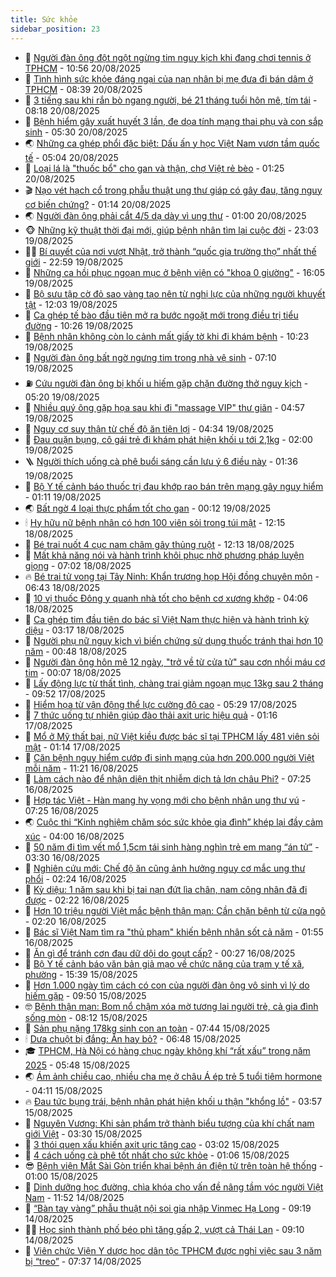 ```yaml
---
title: Sức khỏe
sidebar_position: 23
---
```


<!-- dantri-suc-khoe:START -->
- 🤔 [Người đàn ông đột ngột ngừng tim nguy kịch khi đang chơi tennis ở TPHCM](https://dantri.com.vn/suc-khoe/nguoi-dan-ong-dot-ngot-ngung-tim-nguy-kich-khi-dang-choi-tennis-o-tphcm-20250820173657026.htm) - 10:56 20/08/2025
- 🚦 [Tình hình sức khỏe đáng ngại của nạn nhân bị mẹ đưa đi bán dâm ở TPHCM](https://dantri.com.vn/suc-khoe/tinh-hinh-suc-khoe-dang-ngai-cua-nan-nhan-bi-me-dua-di-ban-dam-o-tphcm-20250820152813296.htm) - 08:39 20/08/2025
- 🤖 [3 tiếng sau khi rắn bò ngang người, bé 21 tháng tuổi hôn mê, tím tái](https://dantri.com.vn/suc-khoe/3-tieng-sau-khi-ran-bo-ngang-nguoi-be-21-thang-tuoi-hon-me-tim-tai-20250820151552420.htm) - 08:18 20/08/2025
- 🐻 [Bệnh hiểm gây xuất huyết 3 lần, đe dọa tính mạng thai phụ và con sắp sinh](https://dantri.com.vn/suc-khoe/benh-hiem-gay-xuat-huyet-3-lan-de-doa-tinh-mang-thai-phu-va-con-sap-sinh-20250820105805812.htm) - 05:30 20/08/2025
- 🌏 [Những ca ghép phổi đặc biệt: Dấu ấn y học Việt Nam vươn tầm quốc tế](https://dantri.com.vn/suc-khoe/nhung-ca-ghep-phoi-dac-biet-dau-an-y-hoc-viet-nam-vuon-tam-quoc-te-20250819165401518.htm) - 05:04 20/08/2025
- 👺 [Loại lá là &quot;thuốc bổ&quot; cho gan và thận, chợ Việt rẻ bèo](https://dantri.com.vn/suc-khoe/loai-la-la-thuoc-bo-cho-gan-va-than-cho-viet-re-beo-20250820074050821.htm) - 01:25 20/08/2025
- 🎬 [Nạo vét hạch cổ trong phẫu thuật ung thư giáp có gây đau, tăng nguy cơ biến chứng?](https://dantri.com.vn/suc-khoe/nao-vet-hach-co-trong-phau-thuat-ung-thu-giap-co-gay-dau-tang-nguy-co-bien-chung-20250815140835336.htm) - 01:14 20/08/2025
- 🌏 [Người đàn ông phải cắt 4/5 dạ dày vì ung thư](https://dantri.com.vn/suc-khoe/nguoi-dan-ong-phai-cat-45-da-day-vi-ung-thu-20250819222549172.htm) - 01:00 20/08/2025
- 🐵 [Những kỹ thuật thời đại mới, giúp bệnh nhân tìm lại cuộc đời](https://dantri.com.vn/suc-khoe/nhung-ky-thuat-thoi-dai-moi-giup-benh-nhan-tim-lai-cuoc-doi-20250819221323064.htm) - 23:03 19/08/2025
- 👨‍🏫 [Bí quyết của nơi vượt Nhật, trở thành “quốc gia trường thọ” nhất thế giới](https://dantri.com.vn/suc-khoe/bi-quyet-cua-noi-vuot-nhat-tro-thanh-quoc-gia-truong-tho-nhat-the-gioi-20250819083048155.htm) - 22:59 19/08/2025
- 🤗 [Những ca hồi phục ngoạn mục ở bệnh viện có &quot;khoa 0 giường&quot;](https://dantri.com.vn/suc-khoe/nhung-ca-hoi-phuc-ngoan-muc-o-benh-vien-co-khoa-0-giuong-20250819173229854.htm) - 16:05 19/08/2025
- 🫶 [Bộ sưu tập cờ đỏ sao vàng tạo nên từ nghị lực của những người khuyết tật](https://dantri.com.vn/suc-khoe/bo-suu-tap-co-do-sao-vang-tao-nen-tu-nghi-luc-cua-nhung-nguoi-khuyet-tat-20250816105332573.htm) - 12:03 19/08/2025
- 🙉 [Ca ghép tế bào đầu tiên mở ra bước ngoặt mới trong điều trị tiểu đường](https://dantri.com.vn/suc-khoe/ca-ghep-te-bao-dau-tien-mo-ra-buoc-ngoat-moi-trong-dieu-tri-tieu-duong-20250819170426435.htm) - 10:26 19/08/2025
- 🦅 [Bệnh nhân không còn lo cảnh mất giấy tờ khi đi khám bệnh](https://dantri.com.vn/suc-khoe/benh-nhan-khong-con-lo-canh-mat-giay-to-khi-di-kham-benh-20250819172307882.htm) - 10:23 19/08/2025
- 🐘 [Người đàn ông bất ngờ ngưng tim trong nhà vệ sinh](https://dantri.com.vn/suc-khoe/nguoi-dan-ong-bat-ngo-ngung-tim-trong-nha-ve-sinh-20250819123203351.htm) - 07:10 19/08/2025
- ⛽️ [Cứu người đàn ông bị khối u hiếm gặp chặn đường thở nguy kịch](https://dantri.com.vn/suc-khoe/cuu-nguoi-dan-ong-bi-khoi-u-hiem-gap-chan-duong-tho-nguy-kich-20250819115120782.htm) - 05:20 19/08/2025
- 🤡 [Nhiều quý ông gặp họa sau khi đi &quot;massage VIP&quot; thư giãn](https://dantri.com.vn/suc-khoe/nhieu-quy-ong-gap-hoa-sau-khi-di-massage-vip-thu-gian-20250819003729732.htm) - 04:57 19/08/2025
- 💼 [Nguy cơ suy thận từ chế độ ăn tiện lợi](https://dantri.com.vn/suc-khoe/nguy-co-suy-than-tu-che-do-an-tien-loi-20250819104122080.htm) - 04:34 19/08/2025
- 🤔 [Đau quặn bụng, cô gái trẻ đi khám phát hiện khối u tới 2,1kg](https://dantri.com.vn/suc-khoe/dau-quan-bung-co-gai-tre-di-kham-phat-hien-khoi-u-toi-21kg-20250818215251259.htm) - 02:00 19/08/2025
- 🪜 [Người thích uống cà phê buổi sáng cần lưu ý 6 điều này](https://dantri.com.vn/khoa-hoc/nguoi-thich-uong-ca-phe-buoi-sang-can-luu-y-6-dieu-nay-20250819074915036.htm) - 01:36 19/08/2025
- 📝 [Bộ Y tế cảnh báo thuốc trị đau khớp rao bán trên mạng gây nguy hiểm](https://dantri.com.vn/suc-khoe/bo-y-te-canh-bao-thuoc-tri-dau-khop-rao-ban-tren-mang-gay-nguy-hiem-20250819075314279.htm) - 01:11 19/08/2025
- 🌏 [Bất ngờ 4 loại thực phẩm tốt cho gan](https://dantri.com.vn/suc-khoe/bat-ngo-4-loai-thuc-pham-tot-cho-gan-20250731161438471.htm) - 00:12 19/08/2025
- 🕯 [Hy hữu nữ bệnh nhân có hơn 100 viên sỏi trong túi mật](https://dantri.com.vn/suc-khoe/hy-huu-nu-benh-nhan-co-hon-100-vien-soi-trong-tui-mat-20250818181704101.htm) - 12:15 18/08/2025
- 🦍 [Bé trai nuốt 4 cục nam châm gây thủng ruột](https://dantri.com.vn/suc-khoe/be-trai-nuot-4-cuc-nam-cham-gay-thung-ruot-20250818183637726.htm) - 12:13 18/08/2025
- 🌈 [Mất khả năng nói và hành trình khôi phục nhờ phương pháp luyện giọng](https://dantri.com.vn/suc-khoe/mat-kha-nang-noi-va-hanh-trinh-khoi-phuc-nho-phuong-phap-luyen-giong-20250818135527724.htm) - 07:02 18/08/2025
- 🔥 [Bé trai tử vong tại Tây Ninh: Khẩn trương họp Hội đồng chuyên môn](https://dantri.com.vn/suc-khoe/be-trai-tu-vong-tai-tay-ninh-khan-truong-hop-hoi-dong-chuyen-mon-20250818121517022.htm) - 06:43 18/08/2025
- 🌊 [10 vị thuốc Đông y quanh nhà tốt cho bệnh cơ xương khớp](https://dantri.com.vn/suc-khoe/10-vi-thuoc-dong-y-quanh-nha-tot-cho-benh-co-xuong-khop-20250818105734502.htm) - 04:06 18/08/2025
- 🚦 [Ca ghép tim đầu tiên do bác sĩ Việt Nam thực hiện và hành trình kỳ diệu](https://dantri.com.vn/suc-khoe/ca-ghep-tim-dau-tien-do-bac-si-viet-nam-thuc-hien-va-hanh-trinh-ky-dieu-20250815144607599.htm) - 03:17 18/08/2025
- 🤖 [Người phụ nữ nguy kịch vì biến chứng sử dụng thuốc tránh thai hơn 10 năm](https://dantri.com.vn/suc-khoe/nguoi-phu-nu-nguy-kich-vi-bien-chung-su-dung-thuoc-tranh-thai-hon-10-nam-20250817173034197.htm) - 00:48 18/08/2025
- 🤡 [Người đàn ông hôn mê 12 ngày, &quot;trở về từ cửa tử&quot; sau cơn nhồi máu cơ tim](https://dantri.com.vn/suc-khoe/nguoi-dan-ong-hon-me-12-ngay-tro-ve-tu-cua-tu-sau-con-nhoi-mau-co-tim-20250817115433043.htm) - 00:07 18/08/2025
- 💂 [Lấy động lực từ thất tình, chàng trai giảm ngoạn mục 13kg sau 2 tháng](https://dantri.com.vn/suc-khoe/lay-dong-luc-tu-that-tinh-chang-trai-giam-ngoan-muc-13kg-sau-2-thang-20250805064804277.htm) - 09:52 17/08/2025
- 🦄 [Hiểm họa từ vận động thể lực cường độ cao](https://dantri.com.vn/suc-khoe/hiem-hoa-tu-van-dong-the-luc-cuong-do-cao-20250817102553861.htm) - 05:29 17/08/2025
- 🧠 [7 thức uống tự nhiên giúp đào thải axit uric hiệu quả](https://dantri.com.vn/suc-khoe/7-thuc-uong-tu-nhien-giup-dao-thai-axit-uric-hieu-qua-20250816194758589.htm) - 01:16 17/08/2025
- 🤖 [Mổ ở Mỹ thất bại, nữ Việt kiều được bác sĩ tại TPHCM lấy 481 viên sỏi mật](https://dantri.com.vn/suc-khoe/mo-o-my-that-bai-nu-viet-kieu-duoc-bac-si-tai-tphcm-lay-481-vien-soi-mat-20250817005838646.htm) - 01:14 17/08/2025
- 💼 [Căn bệnh nguy hiểm cướp đi sinh mạng của hơn 200.000 người Việt mỗi năm](https://dantri.com.vn/suc-khoe/can-benh-nguy-hiem-cuop-di-sinh-mang-cua-hon-200000-nguoi-viet-moi-nam-20250816161058841.htm) - 11:21 16/08/2025
- 🧰 [Làm cách nào để nhận diện thịt nhiễm dịch tả lợn châu Phi?](https://dantri.com.vn/suc-khoe/lam-cach-nao-de-nhan-dien-thit-nhiem-dich-ta-lon-chau-phi-20250815234158111.htm) - 07:25 16/08/2025
- 🎉 [Hợp tác Việt - Hàn mang hy vọng mới cho bệnh nhân ung thư vú](https://dantri.com.vn/suc-khoe/hop-tac-viet-han-mang-hy-vong-moi-cho-benh-nhan-ung-thu-vu-20250816135937993.htm) - 07:25 16/08/2025
- 🌏 [Cuộc thi “Kinh nghiệm chăm sóc sức khỏe gia đình” khép lại đầy cảm xúc](https://dantri.com.vn/suc-khoe/cuoc-thi-kinh-nghiem-cham-soc-suc-khoe-gia-dinh-khep-lai-day-cam-xuc-20250816104011090.htm) - 04:00 16/08/2025
- 📝 [50 năm đi tìm vết mổ 1,5cm tái sinh hàng nghìn trẻ em mang “án tử”](https://dantri.com.vn/suc-khoe/50-nam-di-tim-vet-mo-15cm-tai-sinh-hang-nghin-tre-em-mang-an-tu-20250816082754369.htm) - 03:30 16/08/2025
- 🧠 [Nghiên cứu mới: Chế độ ăn cũng ảnh hưởng nguy cơ mắc ung thư phổi](https://dantri.com.vn/suc-khoe/nghien-cuu-moi-che-do-an-cung-anh-huong-nguy-co-mac-ung-thu-phoi-20250815103748504.htm) - 02:24 16/08/2025
- 🚀 [Kỳ diệu: 1 năm sau khi bị tai nạn đứt lìa chân, nam công nhân đã đi được](https://dantri.com.vn/suc-khoe/ky-dieu-1-nam-sau-khi-bi-tai-nan-dut-lia-chan-nam-cong-nhan-da-di-duoc-20250816090442938.htm) - 02:22 16/08/2025
- 💯 [Hơn 10 triệu người Việt mắc bệnh thận mạn: Cần chặn bệnh từ cửa ngõ](https://dantri.com.vn/suc-khoe/hon-10-trieu-nguoi-viet-mac-benh-than-man-can-chan-benh-tu-cua-ngo-20250816074159192.htm) - 02:20 16/08/2025
- 🫶 [Bác sĩ Việt Nam tìm ra &quot;thủ phạm&quot; khiến bệnh nhân sốt cả năm](https://dantri.com.vn/suc-khoe/bac-si-viet-nam-tim-ra-thu-pham-khien-benh-nhan-sot-ca-nam-20250816071603993.htm) - 01:55 16/08/2025
- 👹 [Ăn gì để tránh cơn đau dữ dội do gout cấp?](https://dantri.com.vn/suc-khoe/an-gi-de-tranh-con-dau-du-doi-do-gout-cap-20250815154702305.htm) - 00:27 16/08/2025
- 🤩 [Bộ Y tế cảnh báo văn bản giả mạo về chức năng của trạm y tế xã, phường](https://dantri.com.vn/suc-khoe/bo-y-te-canh-bao-van-ban-gia-mao-ve-chuc-nang-cua-tram-y-te-xa-phuong-20250815204332325.htm) - 15:39 15/08/2025
- 🌊 [Hơn 1.000 ngày tìm cách có con của người đàn ông vô sinh vì lý do hiếm gặp](https://dantri.com.vn/suc-khoe/hon-1000-ngay-tim-cach-co-con-cua-nguoi-dan-ong-vo-sinh-vi-ly-do-hiem-gap-20250815160916136.htm) - 09:50 15/08/2025
- 🤓 [Bệnh thận mạn: Bom nổ chậm xóa mờ tương lai người trẻ, cả gia đình sống mòn](https://dantri.com.vn/suc-khoe/benh-than-man-bom-no-cham-xoa-mo-tuong-lai-nguoi-tre-ca-gia-dinh-song-mon-20250815141457836.htm) - 08:12 15/08/2025
- 🌝 [Sản phụ nặng 178kg sinh con an toàn](https://dantri.com.vn/suc-khoe/san-phu-nang-178kg-sinh-con-an-toan-20250815141359133.htm) - 07:44 15/08/2025
- 🕯 [Dưa chuột bị đắng: Ăn hay bỏ?](https://dantri.com.vn/khoa-hoc/dua-chuot-bi-dang-an-hay-bo-20250815082814124.htm) - 06:48 15/08/2025
- 🎓 [TPHCM, Hà Nội có hàng chục ngày không khí “rất xấu” trong năm 2025](https://dantri.com.vn/suc-khoe/tphcm-ha-noi-co-hang-chuc-ngay-khong-khi-rat-xau-trong-nam-2025-20250815111954796.htm) - 05:48 15/08/2025
- 🌏 [Ám ảnh chiều cao, nhiều cha mẹ ở châu Á ép trẻ 5 tuổi tiêm hormone](https://dantri.com.vn/suc-khoe/am-anh-chieu-cao-nhieu-cha-me-o-chau-a-ep-tre-5-tuoi-tiem-hormone-20250815104303369.htm) - 04:11 15/08/2025
- 🔥 [Đau tức bụng trái, bệnh nhân phát hiện khối u thận &quot;khổng lồ&quot;](https://dantri.com.vn/suc-khoe/dau-tuc-bung-trai-benh-nhan-phat-hien-khoi-u-than-khong-lo-20250815105730121.htm) - 03:57 15/08/2025
- 📝 [Nguyên Vương: Khi sản phẩm trở thành biểu tượng của khí chất nam giới Việt](https://dantri.com.vn/suc-khoe/nguyen-vuong-khi-san-pham-tro-thanh-bieu-tuong-cua-khi-chat-nam-gioi-viet-20250815094719288.htm) - 03:30 15/08/2025
- 🧠 [3 thói quen xấu khiến axit uric tăng cao](https://dantri.com.vn/suc-khoe/3-thoi-quen-xau-khien-axit-uric-tang-cao-20250815095437342.htm) - 03:02 15/08/2025
- 🦅 [4 cách uống cà phê tốt nhất cho sức khỏe](https://dantri.com.vn/suc-khoe/4-cach-uong-ca-phe-tot-nhat-cho-suc-khoe-20250815072940002.htm) - 01:06 15/08/2025
- 😎 [Bệnh viện Mắt Sài Gòn triển khai bệnh án điện tử trên toàn hệ thống](https://dantri.com.vn/suc-khoe/benh-vien-mat-sai-gon-trien-khai-benh-an-dien-tu-tren-toan-he-thong-20250814232440009.htm) - 01:00 15/08/2025
- 🎉 [Dinh dưỡng học đường, chìa khóa cho vấn đề nâng tầm vóc người Việt Nam](https://dantri.com.vn/suc-khoe/dinh-duong-hoc-duong-chia-khoa-cho-van-de-nang-tam-voc-nguoi-viet-nam-20250814185201427.htm) - 11:52 14/08/2025
- 🫣 [“Bàn tay vàng” phẫu thuật nội soi gia nhập Vinmec Hạ Long](https://dantri.com.vn/suc-khoe/ban-tay-vang-phau-thuat-noi-soi-gia-nhap-vinmec-ha-long-20250814161431930.htm) - 09:19 14/08/2025
- 🧑‍🏫 [Học sinh thành phố béo phì tăng gấp 2, vượt cả Thái Lan](https://dantri.com.vn/suc-khoe/hoc-sinh-thanh-pho-beo-phi-tang-gap-2-vuot-ca-thai-lan-20250814160600874.htm) - 09:10 14/08/2025
- 🥷 [Viên chức Viện Y dược học dân tộc TPHCM được nghỉ việc sau 3 năm bị “treo”](https://dantri.com.vn/suc-khoe/vien-chuc-vien-y-duoc-hoc-dan-toc-tphcm-duoc-nghi-viec-sau-3-nam-bi-treo-20250812140354832.htm) - 07:37 14/08/2025<!-- dantri-suc-khoe:END -->
